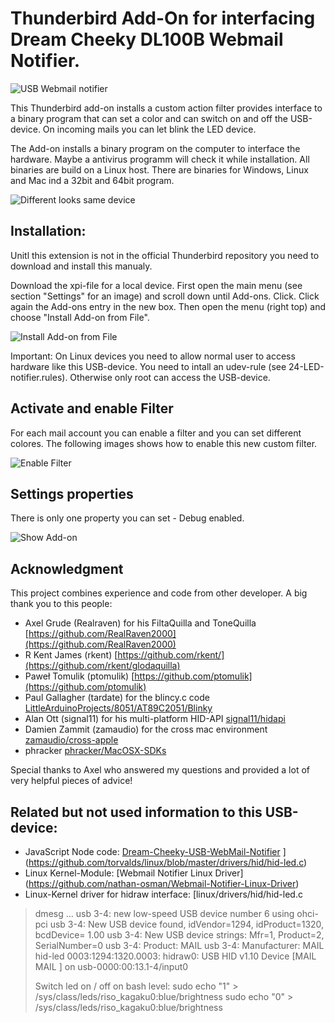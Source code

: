 # Thunderbird Add-On for interfacing Dream Cheeky DL100B Webmail Notifier. 

![USB Webmail notifier](./gitmisc/LED2.jpg)

This Thunderbird add-on installs a custom action filter provides interface to a binary program that can set a color and can switch on and off the USB-device. On incoming mails you can let blink the LED device.

The Add-on installs a binary program on the computer to interface the hardware. Maybe a antivirus programm will check it while installation. All binaries are build on a Linux host. There are binaries for Windows, Linux and Mac ind a 32bit and 64bit program. 



![Different looks same device](./gitmisc/usbwebmailnotifier.jpg)


## Installation:

Unitl this extension is not in the official Thunderbird repository you need to download and install this manualy. 

Download the xpi-file for a local device. First open the main menu (see section "Settings" for an image) and scroll down until Add-ons. Click. Click again the Add-ons entry in the new box. Then open the menu (right top) and choose "Install Add-on from File". 

![Install Add-on from File](./gitmisc/menue1.jpg)

Important: On Linux devices you need to allow normal user to access hardware like this USB-device. You need to intall an udev-rule (see 24-LED-notifier.rules). Otherwise only root can access the USB-device.

## Activate and enable Filter
For each mail account you can enable a filter and you can set different colores. The following images shows how to enable this new custom filter. 

![Enable Filter](./gitmisc/AddFilter.JPG)

## Settings properties
There is only one property you can set - Debug enabled.

![Show Add-on](./gitmisc/ShowAddOn.JPG)

## Acknowledgment
This project combines experience and code from other developer. A big thank you to this people:
- Axel Grude (Realraven) for his FiltaQuilla and ToneQuilla [https://github.com/RealRaven2000](https://github.com/RealRaven2000) 
- R Kent James (rkent) [https://github.com/rkent/](https://github.com/rkent/glodaquilla)
- Paweł Tomulik (ptomulik) [https://github.com/ptomulik](https://github.com/ptomulik) 
- Paul Gallagher (tardate) for the blincy.c code [LittleArduinoProjects/8051/AT89C2051/Blinky](https://github.com/tardate/LittleArduinoProjects/blob/master/8051/AT89C2051/Blinky/README.md)
- Alan Ott (signal11) for his multi-platform HID-API [signal11/hidapi](https://github.com/signal11/hidapi)
- Damien Zammit (zamaudio) for the cross mac environment [zamaudio/cross-apple](https://github.com/zamaudio/cross-apple)
- phracker [phracker/MacOSX-SDKs](https://github.com/phracker/MacOSX-SDKs)

Special thanks to Axel who answered my questions and provided a lot of very helpful pieces of advice!



## Related but not used information to this USB-device:
- JavaScript Node code:  [Dream-Cheeky-USB-WebMail-Notifier](https://github.com/kniffen/Dream-Cheeky-USB-WebMail-Notifier/blob/master/usbwn.js)
](https://github.com/torvalds/linux/blob/master/drivers/hid/hid-led.c)
- Linux Kernel-Module: [Webmail Notifier Linux Driver] (https://github.com/nathan-osman/Webmail-Notifier-Linux-Driver)
- Linux-Kernel driver for hidraw interface: [linux/drivers/hid/hid-led.c
>dmesg 
> ...
>  usb 3-4: new low-speed USB device number 6 using ohci-pci
>  usb 3-4: New USB device found, idVendor=1294, idProduct=1320, bcdDevice= 1.00
>  usb 3-4: New USB device strings: Mfr=1, Product=2, SerialNumber=0
>  usb 3-4: Product: MAIL 
>  usb 3-4: Manufacturer: MAIL 
>  hid-led 0003:1294:1320.0003: hidraw0: USB HID v1.10 Device [MAIL  MAIL ] on usb-0000:00:13.1-4/input0
>  
> Switch led on / off on bash level:
> sudo echo "1" > /sys/class/leds/riso_kagaku0\:blue/brightness 
> sudo echo "0" > /sys/class/leds/riso_kagaku0\:blue/brightness 
